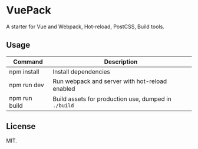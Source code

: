 # VuePack

A starter for Vue and Webpack, Hot-reload, PostCSS, Build tools.

## Usage

|Command|Description|
|---|---|
|npm install|Install dependencies|
|npm run dev|Run webpack and server with hot-reload enabled|
|npm run build|Build assets for production use, dumped in `./build`|

## License

MIT.
